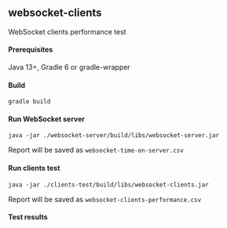 ## websocket-clients

WebSocket clients performance test

#### Prerequisites

Java 13+, Gradle 6 or gradle-wrapper

#### Build

    gradle build

#### Run WebSocket server

    java -jar ./websocket-server/build/libs/websocket-server.jar
    
Report will be saved as `websocket-time-on-server.csv`

#### Run clients test

    java -jar ./clients-test/build/libs/websocket-clients.jar
    
Report will be saved as `websocket-clients-performance.csv`

#### Test results


